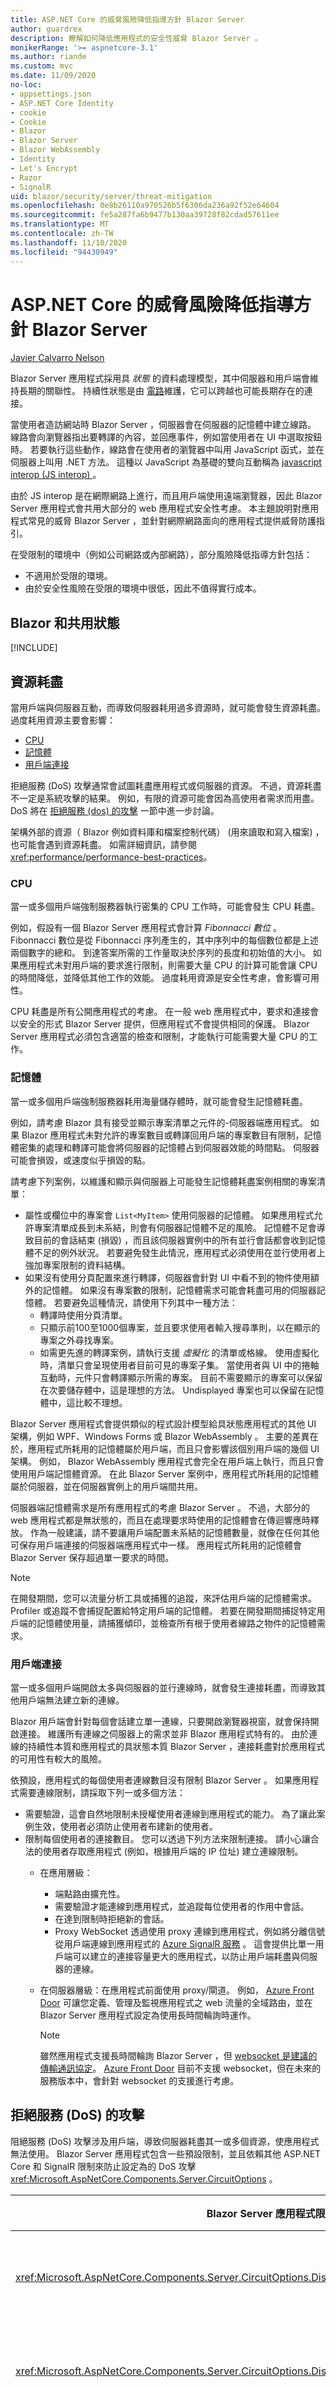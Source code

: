```yaml
---
title: ASP.NET Core 的威脅風險降低指導方針 Blazor Server
author: guardrex
description: 瞭解如何降低應用程式的安全性威脅 Blazor Server 。
monikerRange: '>= aspnetcore-3.1'
ms.author: riande
ms.custom: mvc
ms.date: 11/09/2020
no-loc:
- appsettings.json
- ASP.NET Core Identity
- cookie
- Cookie
- Blazor
- Blazor Server
- Blazor WebAssembly
- Identity
- Let's Encrypt
- Razor
- SignalR
uid: blazor/security/server/threat-mitigation
ms.openlocfilehash: 0e8b26110a970526b5f6306da236a92f52e64604
ms.sourcegitcommit: fe5a287fa6b9477b130aa39728f82cdad57611ee
ms.translationtype: MT
ms.contentlocale: zh-TW
ms.lasthandoff: 11/10/2020
ms.locfileid: "94430949"
---
```

# <a name="threat-mitigation-guidance-for-aspnet-core-no-locblazor-server"></a>ASP.NET Core 的威脅風險降低指導方針 Blazor Server

[Javier Calvarro Nelson](https://github.com/javiercn)

Blazor Server 應用程式採用具 *狀態* 的資料處理模型，其中伺服器和用戶端會維持長期的關聯性。 持續性狀態是由 [電路](xref:blazor/state-management)維護，它可以跨越也可能長期存在的連接。

當使用者造訪網站時 Blazor Server ，伺服器會在伺服器的記憶體中建立線路。 線路會向瀏覽器指出要轉譯的內容，並回應事件，例如當使用者在 UI 中選取按鈕時。 若要執行這些動作，線路會在使用者的瀏覽器中叫用 JavaScript 函式，並在伺服器上叫用 .NET 方法。 這種以 JavaScript 為基礎的雙向互動稱為 [javascript interop (JS interop) ](xref:blazor/call-javascript-from-dotnet)。

由於 JS interop 是在網際網路上進行，而且用戶端使用遠端瀏覽器，因此 Blazor Server 應用程式會共用大部分的 web 應用程式安全性考慮。 本主題說明對應用程式常見的威脅 Blazor Server ，並針對網際網路面向的應用程式提供威脅防護指引。

在受限制的環境中（例如公司網路或內部網路），部分風險降低指導方針包括：

* 不適用於受限的環境。
* 由於安全性風險在受限的環境中很低，因此不值得實行成本。

## <a name="no-locblazor-and-shared-state"></a>Blazor 和共用狀態

[!INCLUDE[](~/includes/blazor-security/blazor-shared-state.md)]

## <a name="resource-exhaustion"></a>資源耗盡

當用戶端與伺服器互動，而導致伺服器耗用過多資源時，就可能會發生資源耗盡。 過度耗用資源主要會影響：

* [CPU](#cpu)
* [記憶體](#memory)
* [用戶端連接](#client-connections)

拒絕服務 (DoS) 攻擊通常會試圖耗盡應用程式或伺服器的資源。 不過，資源耗盡不一定是系統攻擊的結果。 例如，有限的資源可能會因為高使用者需求而用盡。 DoS 將在 [拒絕服務 (dos) 的攻擊](#denial-of-service-dos-attacks) 一節中進一步討論。

架構外部的資源（ Blazor 例如資料庫和檔案控制代碼） (用來讀取和寫入檔案) ，也可能會遇到資源耗盡。 如需詳細資訊，請參閱<xref:performance/performance-best-practices>。

### <a name="cpu"></a>CPU

當一或多個用戶端強制服務器執行密集的 CPU 工作時，可能會發生 CPU 耗盡。

例如，假設有一個 Blazor Server 應用程式會計算 *Fibonnacci 數位* 。 Fibonnacci 數位是從 Fibonnacci 序列產生的，其中序列中的每個數位都是上述兩個數字的總和。 到達答案所需的工作量取決於序列的長度和初始值的大小。 如果應用程式未對用戶端的要求進行限制，則需要大量 CPU 的計算可能會讓 CPU 的時間降低，並降低其他工作的效能。 過度耗用資源是安全性考慮，會影響可用性。

CPU 耗盡是所有公開應用程式的考慮。 在一般 web 應用程式中，要求和連接會以安全的形式 Blazor Server 提供，但應用程式不會提供相同的保護。 Blazor Server 應用程式必須包含適當的檢查和限制，才能執行可能需要大量 CPU 的工作。

### <a name="memory"></a>記憶體

當一或多個用戶端強制服務器耗用海量儲存體時，就可能會發生記憶體耗盡。

例如，請考慮 Blazor 具有接受並顯示專案清單之元件的-伺服器端應用程式。 如果 Blazor 應用程式未對允許的專案數目或轉譯回用戶端的專案數目有限制，記憶體密集的處理和轉譯可能會將伺服器的記憶體占到伺服器效能的時間點。 伺服器可能會損毀，或速度似乎損毀的點。

請考慮下列案例，以維護和顯示與伺服器上可能發生記憶體耗盡案例相關的專案清單：

* 屬性或欄位中的專案會 `List<MyItem>` 使用伺服器的記憶體。 如果應用程式允許專案清單成長到未系結，則會有伺服器記憶體不足的風險。 記憶體不足會導致目前的會話結束 (損毀) ，而且該伺服器實例中的所有並行會話都會收到記憶體不足的例外狀況。 若要避免發生此情況，應用程式必須使用在並行使用者上強加專案限制的資料結構。
* 如果沒有使用分頁配置來進行轉譯，伺服器會針對 UI 中看不到的物件使用額外的記憶體。 如果沒有專案數的限制，記憶體需求可能會耗盡可用的伺服器記憶體。 若要避免這種情況，請使用下列其中一種方法：
  * 轉譯時使用分頁清單。
  * 只顯示前100至1000個專案，並且要求使用者輸入搜尋準則，以在顯示的專案之外尋找專案。
  * 如需更先進的轉譯案例，請執行支援 *虛擬化* 的清單或格線。 使用虛擬化時，清單只會呈現使用者目前可見的專案子集。 當使用者與 UI 中的捲軸互動時，元件只會轉譯顯示所需的專案。 目前不需要顯示的專案可以保留在次要儲存體中，這是理想的方法。 Undisplayed 專案也可以保留在記憶體中，這比較不理想。

Blazor Server 應用程式會提供類似的程式設計模型給具狀態應用程式的其他 UI 架構，例如 WPF、Windows Forms 或 Blazor WebAssembly 。 主要的差異在於，應用程式所耗用的記憶體屬於用戶端，而且只會影響該個別用戶端的幾個 UI 架構。 例如， Blazor WebAssembly 應用程式會完全在用戶端上執行，而且只會使用用戶端記憶體資源。 在此 Blazor Server 案例中，應用程式所耗用的記憶體屬於伺服器，並在伺服器實例上的用戶端間共用。

伺服器端記憶體需求是所有應用程式的考慮 Blazor Server 。 不過，大部分的 web 應用程式都是無狀態的，而且在處理要求時使用的記憶體會在傳迴響應時釋放。 作為一般建議，請不要讓用戶端配置未系結的記憶體數量，就像在任何其他可保存用戶端連接的伺服器端應用程式中一樣。 應用程式所耗用的記憶體會 Blazor Server 保存超過單一要求的時間。

> [!NOTE]
> 在開發期間，您可以流量分析工具或捕獲的追蹤，來評估用戶端的記憶體需求。 Profiler 或追蹤不會捕捉配置給特定用戶端的記憶體。 若要在開發期間捕捉特定用戶端的記憶體使用量，請捕獲傾印，並檢查所有根于使用者線路之物件的記憶體需求。

### <a name="client-connections"></a>用戶端連接

當一或多個用戶端開啟太多與伺服器的並行連線時，就會發生連接耗盡，而導致其他用戶端無法建立新的連線。

Blazor 用戶端會針對每個會話建立單一連線，只要開啟瀏覽器視窗，就會保持開啟連接。 維護所有連線之伺服器上的需求並非 Blazor 應用程式特有的。 由於連線的持續性本質和應用程式的具狀態本質 Blazor Server ，連接耗盡對於應用程式的可用性有較大的風險。

依預設，應用程式的每個使用者連線數目沒有限制 Blazor Server 。 如果應用程式需要連線限制，請採取下列一或多個方法：

* 需要驗證，這會自然地限制未授權使用者連線到應用程式的能力。 為了讓此案例生效，使用者必須防止使用者布建新的使用者。
* 限制每個使用者的連接數目。 您可以透過下列方法來限制連接。 請小心讓合法的使用者存取應用程式 (例如，根據用戶端的 IP 位址) 建立連線限制。
  * 在應用層級：
    * 端點路由擴充性。
    * 需要驗證才能連線到應用程式，並追蹤每位使用者的作用中會話。
    * 在達到限制時拒絕新的會話。
    * Proxy WebSocket 透過使用 proxy 連線到應用程式，例如將分離信號從用戶端連線到應用程式的 [Azure SignalR 服務](/azure/azure-signalr/signalr-overview) 。 這會提供比單一用戶端可以建立的連接容量更大的應用程式，以防止用戶端耗盡與伺服器的連線。
  * 在伺服器層級：在應用程式前面使用 proxy/閘道。 例如， [Azure Front Door](/azure/frontdoor/front-door-overview) 可讓您定義、管理及監視應用程式之 web 流量的全域路由，並在 Blazor Server 應用程式設定為使用長時間輪詢時運作。
  
    > [!NOTE]
    > 雖然應用程式支援長時間輪詢 Blazor Server ，但 [websocket 是建議的傳輸通訊協定](xref:blazor/host-and-deploy/server#azure-signalr-service)。 [Azure Front Door](/azure/frontdoor/front-door-overview) 目前不支援 websocket，但在未來的服務版本中，會針對 websocket 的支援進行考慮。

## <a name="denial-of-service-dos-attacks"></a>拒絕服務 (DoS) 的攻擊

阻絕服務 (DoS) 攻擊涉及用戶端，導致伺服器耗盡其一或多個資源，使應用程式無法使用。 Blazor Server 應用程式包含一些預設限制，並且依賴其他 ASP.NET Core 和 SignalR 限制來防止設定為的 DoS 攻擊 <xref:Microsoft.AspNetCore.Components.Server.CircuitOptions> 。

| Blazor Server 應用程式限制 | 描述 | 預設 |
| --- | --- | --- |
| <xref:Microsoft.AspNetCore.Components.Server.CircuitOptions.DisconnectedCircuitMaxRetained> | 指定伺服器一次保存在記憶體中的中斷連接電路數目上限。 | 100 |
| <xref:Microsoft.AspNetCore.Components.Server.CircuitOptions.DisconnectedCircuitRetentionPeriod> | 中斷連接的電路在中斷之前保留在記憶體中的最大時間量。 | 3 分鐘 |
| <xref:Microsoft.AspNetCore.Components.Server.CircuitOptions.JSInteropDefaultCallTimeout> | 在將非同步 JavaScript 函式呼叫計時之前，伺服器所等待的最大時間量。 | 1 分鐘 |
| <xref:Microsoft.AspNetCore.Components.Server.CircuitOptions.MaxBufferedUnacknowledgedRenderBatches> | 伺服器在指定時間為每個迴圈保留記憶體中的未認可轉譯批次數目上限，以支援健全的重新連接。 達到此限制之後，伺服器會停止產生新的轉譯批次，直到用戶端認可一或多個批次為止。 | 10 |

使用設定單一內送中樞訊息的最大訊息大小 <xref:Microsoft.AspNetCore.SignalR.HubConnectionContextOptions> 。

| SignalR 和 ASP.NET Core 限制 | 描述 | 預設 |
| --- | --- | --- |
| <xref:Microsoft.AspNetCore.SignalR.HubConnectionContextOptions.MaximumReceiveMessageSize?displayProperty=nameWithType> | 個別訊息的訊息大小。 | 32 KB |

## <a name="interactions-with-the-browser-client"></a>與瀏覽器 (用戶端) 的互動

用戶端會透過 JS interop 事件分派和轉譯完成來與伺服器互動。 JS interop 通訊會在 JavaScript 和 .NET 之間進行這兩種方式：

* 瀏覽器事件是以非同步方式從用戶端分派至伺服器。
* 伺服器會視需要以非同步方式轉譯資料流程 UI。

### <a name="javascript-functions-invoked-from-net"></a>從 .NET 叫用的 JavaScript 函式

針對從 .NET 方法到 JavaScript 的呼叫：

* 所有調用都有可設定的超時時間，在這之後會將 <xref:System.OperationCanceledException> 傳回給呼叫端。
  * 呼叫 (的預設超時時間 <xref:Microsoft.AspNetCore.Components.Server.CircuitOptions.JSInteropDefaultCallTimeout?displayProperty=nameWithType>) 一分鐘。 若要設定此限制，請參閱 <xref:blazor/call-javascript-from-dotnet#harden-js-interop-calls> 。
  * 您可以提供解除標記來控制每個呼叫的取消。 如果有提供取消權杖，就會依賴預設的呼叫超時時間，在可能的情況下對用戶端的任何呼叫進行時間限制。
* 無法信任 JavaScript 呼叫的結果。 Blazor在瀏覽器中執行的應用程式用戶端會搜尋要叫用的 JavaScript 函式。 系統會叫用此函式，並產生結果或錯誤。 惡意用戶端可以嘗試：
  * 從 JavaScript 函式傳回錯誤，導致應用程式發生問題。
  * 藉由從 JavaScript 函式傳回非預期的結果，在伺服器上引發非預期的行為。

請採取下列預防措施來防範上述案例：

* 將 JS interop 呼叫包裝在 [`try-catch`](/dotnet/csharp/language-reference/keywords/try-catch) 語句中，以考慮在調用期間可能發生的錯誤。 如需詳細資訊，請參閱<xref:blazor/fundamentals/handle-errors#javascript-interop>。
* 在採取任何動作之前，請先驗證從 JS interop 調用傳回的資料（包括錯誤訊息）。

### <a name="net-methods-invoked-from-the-browser"></a>從瀏覽器叫用的 .NET 方法

請勿信任從 JavaScript 到 .NET 方法的呼叫。 當 .NET 方法公開至 JavaScript 時，請考慮如何叫用 .NET 方法：

* 將公開給 JavaScript 的任何 .NET 方法視為應用程式的公用端點。
  * 驗證輸入。
    * 請確認值在預期的範圍內。
    * 確定使用者有權執行所要求的動作。
  * 請勿在 .NET 方法調用中配置過多的資源數量。 例如，執行對 CPU 和記憶體使用量的檢查和位置限制。
  * 請考慮靜態和實例方法可以公開給 JavaScript 用戶端。 除非設計呼叫具有適當條件約束的共用狀態，否則請避免在會話之間共用狀態。
    * 針對透過相依性插入 (DI) 所公開的物件所公開的實例方法 `DotNetReference` ，物件應該註冊為已設定範圍的物件。 這適用于應用程式使用的任何 DI 服務 Blazor Server 。
    * 針對靜態方法，除非應用程式在伺服器實例上的所有使用者之間明確共用狀態，否則請避免建立無法範圍設定為用戶端的狀態。
  * 避免將使用者提供的資料在參數中傳遞給 JavaScript 呼叫。 如果在參數中傳遞資料是絕對必要的，請確定 JavaScript 程式碼會處理資料的傳遞，而不會引進 [跨網站腳本 (XSS) ](#cross-site-scripting-xss) 弱點。 例如，請不要藉由設定專案的屬性，將使用者提供的資料寫入檔物件模型 (DOM) `innerHTML` 。 請考慮使用 [ (CSP) 的內容安全性原則 ](https://developer.mozilla.org/docs/Web/HTTP/CSP) 來停用 `eval` 和其他不安全的 JavaScript 基本專案。
* 避免在架構的分派實行之上，執行 .NET 調用的自訂分派。 將 .NET 方法公開給瀏覽器是一種 advanced 案例，不建議用於一般 Blazor 開發。

### <a name="events"></a>事件

事件會提供應用程式的進入點 Blazor Server 。 在 web 應用程式中保護端點的相同規則適用于應用程式中的事件處理 Blazor Server 。 惡意用戶端可以傳送任何想要傳送的資料做為事件的承載。

例如：

* 的變更事件 `<select>` 可能會傳送不在應用程式呈現給用戶端之選項中的值。
* 可 `<input>` 將任何文字資料傳送至伺服器，略過用戶端驗證。

應用程式必須驗證應用程式處理之任何事件的資料。 Blazor架構[表單元件](xref:blazor/forms-validation)會執行基本驗證。 如果應用程式使用自訂表單元件，則必須撰寫自訂程式碼來適當地驗證事件資料。

Blazor Server 事件是非同步，因此，您可以在應用程式有時間產生新的轉譯之前，將多個事件分派至伺服器。 這有一些要考慮的安全性含意。 限制應用程式中的用戶端動作必須在事件處理常式內執行，而不需依賴目前呈現的檢視狀態。

請考慮應該允許使用者將計數器最多遞增三次的 counter 元件。 根據下列值，有條件地遞增計數器的按鈕 `count` ：

```razor
<p>Count: @count<p>

@if (count < 3)
{
    <button @onclick="IncrementCount" value="Increment count" />
}

@code 
{
    private int count = 0;

    private void IncrementCount()
    {
        count++;
    }
}
```

用戶端可以分派一或多個增量事件，架構才會產生這個元件的新轉譯。 結果是， `count` 使用者可以增加 *三次* ，因為 UI 很快就不會移除按鈕。 下列範例顯示可達成三個增量限制的正確方式 `count` ：

```razor
<p>Count: @count<p>

@if (count < 3)
{
    <button @onclick="IncrementCount" value="Increment count" />
}

@code 
{
    private int count = 0;

    private void IncrementCount()
    {
        if (count < 3)
        {
            count++;
        }
    }
}
```

藉由在 `if (count < 3) { ... }` 處理常式內新增檢查，將 `count` 會根據目前的應用程式狀態來遞增決定。 這項決策並不是以上述範例中的 UI 狀態為基礎，這可能會暫時過時。

### <a name="guard-against-multiple-dispatches"></a>防止多個分派

如果事件回呼以非同步方式叫用長時間執行的作業，例如從外部服務或資料庫提取資料，請考慮使用防護。 當作業正在進行視覺效果的意見反應時，此防護可以防止使用者將多個作業排入佇列。 `isLoading` `true` 從伺服器取得資料時，下列元件程式碼會將設定為 `GetForecastAsync` 。 當 `isLoading` 為時 `true` ，UI 中的按鈕會停用：

```razor
@page "/fetchdata"
@using BlazorServerSample.Data
@inject WeatherForecastService ForecastService

<button disabled="@isLoading" @onclick="UpdateForecasts">Update</button>

@code {
    private bool isLoading;
    private WeatherForecast[] forecasts;

    private async Task UpdateForecasts()
    {
        if (!isLoading)
        {
            isLoading = true;
            forecasts = await ForecastService.GetForecastAsync(DateTime.Now);
            isLoading = false;
        }
    }
}
```

如果使用模式以非同步方式執行背景作業，則在上述範例中所示範的防護模式會正常運作 `async` - `await` 。

### <a name="cancel-early-and-avoid-use-after-dispose"></a>提早取消並避免使用-dispose

除了使用「 [針對多個分派進行防護](#guard-against-multiple-dispatches) 」一節中所述的防護之外，請考慮使用在 <xref:System.Threading.CancellationToken> 元件處置時取消長時間執行的作業。 這種方法有額外的好處，就是避免在元件中 *使用-after 處置* ：

```razor
@implements IDisposable

...

@code {
    private readonly CancellationTokenSource TokenSource = 
        new CancellationTokenSource();

    private async Task UpdateForecasts()
    {
        ...

        forecasts = await ForecastService.GetForecastAsync(DateTime.Now, 
            TokenSource.Token);

        if (TokenSource.Token.IsCancellationRequested)
        {
           return;
        }

        ...
    }

    public void Dispose()
    {
        TokenSource.Cancel();
    }
}
```

### <a name="avoid-events-that-produce-large-amounts-of-data"></a>避免產生大量資料的事件

某些 DOM 事件（例如 `oninput` 或 `onscroll` ）可能會產生大量的資料。 避免在伺服器應用程式中使用這些事件 Blazor 。

## <a name="additional-security-guidance"></a>其他安全性指引

適用于保護 ASP.NET Core apps 的指導方針適用于應用 Blazor Server 程式，並在下列各節中討論：

* [記錄和敏感性資料](#logging-and-sensitive-data)
* [使用 HTTPS 保護傳輸中的資訊](#protect-information-in-transit-with-https)
* [跨網站腳本 (XSS) ](#cross-site-scripting-xss)
* [跨原始來源保護](#cross-origin-protection)
* [按一下-劫持](#click-jacking)
* [開啟重新導向](#open-redirects)

### <a name="logging-and-sensitive-data"></a>記錄和敏感性資料

用戶端與伺服器之間的 JS interop 互動會記錄在具有實例的伺服器記錄中 <xref:Microsoft.Extensions.Logging.ILogger> 。 Blazor 避免記錄敏感性資訊，例如實際事件或 JS interop 輸入和輸出。

當伺服器上發生錯誤時，架構會通知用戶端，並向下眼淚會話。 根據預設，用戶端會收到一般錯誤訊息，可以在瀏覽器的開發人員工具中看到。

用戶端錯誤不包含呼叫堆疊，也不會提供錯誤原因的詳細資料，但伺服器記錄檔包含這類資訊。 基於開發目的，可透過啟用詳細錯誤，讓用戶端可以使用敏感性錯誤資訊。

使用下列方式啟用 JavaScript 中的詳細錯誤：

* <xref:Microsoft.AspNetCore.Components.Server.CircuitOptions.DetailedErrors?displayProperty=nameWithType>.
* `DetailedErrors`設定機碼設定為 `true` ，可以在應用程式佈建檔案 () 中設定 `appsettings.json` 。 您也可以使用 `ASPNETCORE_DETAILEDERRORS` 具有值的環境變數來設定索引鍵 `true` 。

> [!WARNING]
> 將錯誤資訊公開給網際網路上的用戶端，應該一律避免使用安全性風險。

### <a name="protect-information-in-transit-with-https"></a>使用 HTTPS 保護傳輸中的資訊

Blazor ServerSignalR用於用戶端與伺服器之間的通訊。 Blazor Server 通常會使用協調的傳輸 SignalR ，這通常是 websocket。

Blazor Server 不確定在伺服器與用戶端之間傳送之資料的完整性和機密性。 一律使用 HTTPS。

### <a name="cross-site-scripting-xss"></a>跨網站腳本 (XSS) 

跨網站腳本 (XSS) 可讓未經授權的合作物件在瀏覽器的內容中執行任意邏輯。 遭入侵的應用程式可能會在用戶端上執行任意程式碼。 此弱點可能會用來對伺服器執行一些惡意動作：

* 將假/無效事件分派至伺服器。
* 分派失敗/不正確轉譯完成。
* 避免分派轉譯完成。
* 從 JavaScript 將 interop 呼叫分派至 .NET。
* 修改從 .NET 到 JavaScript 之 interop 呼叫的回應。
* 避免將 .NET 分派至 JS interop 結果。

Blazor Server架構會採取下列步驟來防範先前的威脅：

* 如果用戶端未認可轉譯批次，就會停止產生新的 UI 更新。 設定為 <xref:Microsoft.AspNetCore.Components.Server.CircuitOptions.MaxBufferedUnacknowledgedRenderBatches?displayProperty=nameWithType> 。
* 在一分鐘後，任何 .NET 至 JavaScript 呼叫都不會收到來自用戶端的回應。 設定為 <xref:Microsoft.AspNetCore.Components.Server.CircuitOptions.JSInteropDefaultCallTimeout?displayProperty=nameWithType> 。
* 針對在 JS interop 期間來自瀏覽器的所有輸入執行基本驗證：
  * .NET 參考是有效的，而且是 .NET 方法所需的型別。
  * 資料的格式不正確。
  * 此方法的正確引數數目存在於裝載中。
  * 在叫用方法之前，可以正確還原序列化引數或結果。
* 針對來自已分派事件之瀏覽器的所有輸入，執行基本驗證：
  * 事件具有有效的型別。
  * 事件的資料可以還原序列化。
  * 有與事件相關聯的事件處理常式。

除了架構所實行的保護，應用程式必須由開發人員撰寫程式碼，以防範威脅並採取適當的動作：

* 處理事件時，一律驗證資料。
* 在接收無效資料時採取適當的動作：
  * 略過資料並返回。 這可讓應用程式繼續處理要求。
  * 如果應用程式判斷輸入是非法的，且無法由合法用戶端產生，則會擲回例外狀況。 擲回例外狀況會向下眼淚，並結束會話。
* 請勿信任記錄中包含的轉譯批次完成所提供的錯誤訊息。 此錯誤是由用戶端提供，且通常無法信任，因為用戶端可能遭到入侵。
* 請勿在 JavaScript 與 .NET 方法之間的任何一種方向信任 JS interop 呼叫的輸入。
* 應用程式會負責驗證引數和結果的內容是否有效，即使引數或結果已正確還原序列化。

若要讓 XSS 弱點存在，應用程式必須將使用者輸入併入轉譯的頁面中。 Blazor Server 元件會執行編譯時期步驟，其中檔案中的標記 `.razor` 會轉換成程式的 c # 邏輯。 在執行時間，c # 邏輯會建立轉譯 *樹狀結構* ，以描述元素、文字和子元件。 這會透過 JavaScript 指令的序列套用至瀏覽器的 DOM， (，或在進行) 的呈現時，會序列化為 HTML：

* 透過一般 Razor 語法所呈現的使用者輸入 (例如， `@someStringValue`) 不會公開 XSS 弱點，因為 Razor 語法是透過只能寫入文字的命令新增至 DOM。 即使值包含 HTML 標籤，值也會顯示為靜態文字。 當預先呈現時，輸出會以 HTML 編碼，也會將內容顯示為靜態文字。
* 不允許腳本標記，也不應該包含在應用程式的元件呈現樹狀結構中。 如果腳本標記包含在元件的標記中，則會產生編譯階段錯誤。
* 元件作者可以在 c # 中撰寫元件，而不需要使用 Razor 。 元件作者負責在發出輸出時使用正確的 Api。 例如，使用 `builder.AddContent(0, someUserSuppliedString)` 而 *非* `builder.AddMarkupContent(0, someUserSuppliedString)` ，因為後者可能會產生 XSS 弱點。

在保護 XSS 攻擊的過程中，請考慮執行 XSS 防護措施，例如 [ (CSP) 的內容安全性原則 ](https://developer.mozilla.org/docs/Web/HTTP/CSP)。

如需詳細資訊，請參閱<xref:security/cross-site-scripting>。

### <a name="cross-origin-protection"></a>跨原始來源保護

跨原始來源攻擊涉及來自不同來源的用戶端，對伺服器執行動作。 惡意動作通常是 GET 要求或表單 POST (的跨網站要求偽造、CSRF) ，但也可能會開啟惡意 WebSocket。 Blazor Server 應用程式 [會提供與任何其他 SignalR 使用中樞通訊協定的應用程式相同的保證](xref:signalr/security)：

* Blazor Server 應用程式可以跨原始來源存取，除非採取其他措施來防止此應用程式。 若要停用跨原始來源存取，請停用端點中的 CORS，方法是將 CORS 中介軟體新增至管線，並將加入 <xref:Microsoft.AspNetCore.Cors.DisableCorsAttribute> 至 Blazor 端點中繼資料，或藉由設定 [ SignalR 跨原始來源資源分享](xref:signalr/security#cross-origin-resource-sharing)來限制允許的來源集合。
* 如果已啟用 CORS，可能需要額外的步驟，以根據 CORS 設定來保護應用程式。 如果 CORS 是全域啟用的，則在呼叫端點路由產生器之後，您可以將 Blazor Server <xref:Microsoft.AspNetCore.Cors.DisableCorsAttribute> 中繼資料新增至端點中繼資料，以停用中樞的 cors <xref:Microsoft.AspNetCore.Builder.ComponentEndpointRouteBuilderExtensions.MapBlazorHub%2A> 。

如需詳細資訊，請參閱<xref:security/anti-request-forgery>。

### <a name="click-jacking"></a>按一下-劫持

按一下-劫持牽涉 `<iframe>` 到從不同的來源將網站轉譯為網站內的網站，以誘騙使用者在遭受攻擊的網站上執行動作。

若要防止應用程式在中轉譯 `<iframe>` ，請使用 [內容安全性原則 (CSP) ](https://developer.mozilla.org/docs/Web/HTTP/CSP) 和 `X-Frame-Options` 標頭。 如需詳細資訊，請參閱 [MDN web 檔： X 框架選項](https://developer.mozilla.org/docs/Web/HTTP/Headers/X-Frame-Options)。

### <a name="open-redirects"></a>開啟重新導向

當 Blazor Server 應用程式會話啟動時，伺服器會針對啟動會話時所傳送的 url 執行基本驗證。 架構會在建立線路之前，檢查基底 URL 是否為目前 URL 的父系。 架構不會執行其他檢查。

當使用者選取用戶端上的連結時，連結的 URL 會傳送至伺服器，以決定要採取的動作。 例如，應用程式可能會執行用戶端導覽，或向瀏覽器表示移至新位置。

元件也可以透過使用，以程式設計方式觸發流覽要求 <xref:Microsoft.AspNetCore.Components.NavigationManager> 。 在這種情況下，應用程式可能會執行用戶端導覽，或向瀏覽器表示移至新的位置。

元件必須：

* 避免使用使用者輸入做為導覽呼叫引數的一部分。
* 驗證引數，以確保應用程式允許該目標。

否則，惡意使用者可以強制瀏覽器移至攻擊者控制的網站。 在此案例中，攻擊者會將應用程式訣竅為使用部分使用者輸入做為方法調用的一部分 <xref:Microsoft.AspNetCore.Components.NavigationManager.NavigateTo%2A?displayProperty=nameWithType> 。

當轉譯連結作為應用程式的一部分時，也適用這項建議：

* 可能的話，請使用相對連結。
* 先驗證絕對連結目的地是否有效，再將它們包含在頁面中。

如需詳細資訊，請參閱<xref:security/preventing-open-redirects>。

## <a name="security-checklist"></a>安全性檢查清單

下列安全性考慮清單不完整：

* 驗證事件的引數。
* 從 JS interop 呼叫驗證輸入和結果。
* 請避免使用 (，或事先驗證 .NET to JS interop 呼叫的使用者輸入) 。
* 防止用戶端配置未系結的記憶體量。
  * 元件中的資料。
  * `DotNetObject` 傳回給用戶端的參考。
* 防止多個分派。
* 在處置元件時，取消長時間執行的作業。
* 避免產生大量資料的事件。
* 如果無法避免，請避免在呼叫中使用使用者輸入 <xref:Microsoft.AspNetCore.Components.NavigationManager.NavigateTo%2A?displayProperty=nameWithType> ，並針對一組允許的來源驗證使用者輸入。
* 請勿根據 UI 的狀態，但只能從元件狀態進行授權決策。
* 請考慮使用 [內容安全性原則 (CSP) ](https://developer.mozilla.org/docs/Web/HTTP/CSP) 來防範 XSS 攻擊。
* 請考慮使用 CSP 和 [X 框架選項](https://developer.mozilla.org/docs/Web/HTTP/Headers/X-Frame-Options) ，以防止按一下劫持。
* 啟用 CORS 或明確停用應用程式的 CORS 時，請確定 CORS 設定適當 Blazor 。
* 測試以確保應用程式的伺服器端限制 Blazor 提供可接受的使用者體驗，而不會有無法接受的風險層級。
